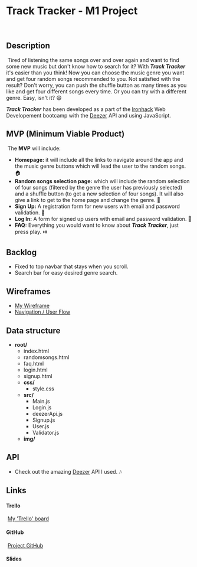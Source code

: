 # Track Tracker - M1 Project
​
![]()
​
## Description
​
Tired of listening the same songs over and over again and want to find some new music but don't know how to search for it? With ***Track Tracker*** it's easier than you think! Now you can choose the music genre you want and get four random songs recommended to you. Not satisfied with the result? Don't worry, you can push the shuffle button as many times as you like and get four different songs every time. Or you can try with a different genre. Easy, isn't it? :smile:
​

***Track Tracker*** has been developed as a part of the [Ironhack](https://www.ironhack.com/es/desarrollo-web/barcelona?utm_source=google-sea&utm_medium=cpc&utm_campaign=BCN_app_campus_brand_GA_ES&utm_term={keywords}&gclid=Cj0KCQjwo6D4BRDgARIsAA6uN19LKsx0pvTH-iUz-RfrGakzau9RGdhJaixWuX32X92njICzz66RYbAaAncuEALw_wcB) Web Developement bootcamp with the [Deezer](https://developers.deezer.com/api) API and using JavaScript.
​
## MVP (Minimum Viable Product)
​
The **MVP** will include:
​
- **Homepage:** it will include all the links to navigate around the app and the music genre buttons which will lead the user to the random songs. :house:
- **Random songs selection page:** which will include the random selection of four songs (filtered by the genre the user has previously selected) and a shuffle button (to get a new selection of four songs). It will also give a link to get to the home page and change the genre. :twisted_rightwards_arrows:
- **Sign Up:** A registration form for new users with email and password validation. :wave:
- **Log In:** A form for signed up users with email and password validation. :key:
- **FAQ:** Everything you would want to know about ***Track Tracker***, just press play. :play_or_pause_button:
​
## Backlog
- Fixed to top navbar that stays when you scroll.
- Search bar for easy desired genre search.
​
## Wireframes
- [My Wireframe](https://drive.google.com/file/d/1IyfzHvOrcgdNjPtlPb2Lvv9oifkwPITc/view?usp=sharing)
- [Navigation / User Flow](https://drive.google.com/file/d/12K_FsgXLORPBLkXAlIjAHSUQFFXbL3KF/view?usp=sharing)
​
## Data structure
- **root/**
  - index.html
  - randomsongs.html
  - faq.html
  - login.html
  - signup.html
  - **css/**
    - style.css
  - **src/**
    - Main.js
    - Login.js
    - deezerApi.js
    - Signup.js
    - User.js
    - Validator.js
  - **img/**
​
## API
- Check out the amazing [Deezer](https://developers.deezer.com/api) API I used. :notes:
​
## Links
#### Trello
​
[My 'Trello' board](https://trello.com/b/teWtYEzl/track-tracker)
​
#### GitHub
​
[Project GitHub](https://github.com/MartaJank/track-tracker-m1-project)
​
#### Slides
